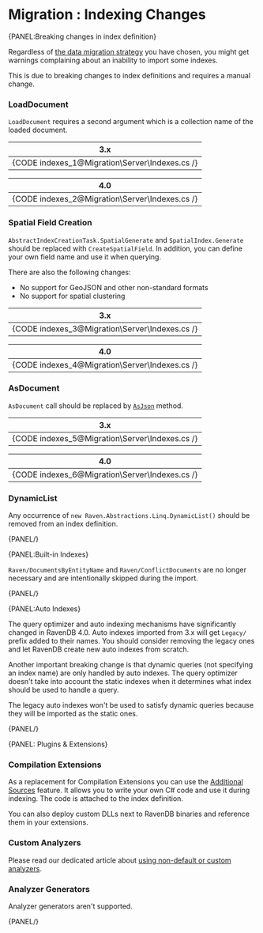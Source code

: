 ﻿# Migration : Indexing Changes

{PANEL:Breaking changes in index definition}

Regardless of [the data migration strategy](../../migration/server/data-migration) you have chosen, you might get warnings complaining about an inability to import some indexes.

This is due to breaking changes to index definitions and requires a manual change.

### LoadDocument

`LoadDocument` requires a second argument which is a collection name of the loaded document.

| 3.x |
|:---:|
| {CODE indexes_1@Migration\Server\Indexes.cs /} |

| 4.0 |
|:---:|
| {CODE indexes_2@Migration\Server\Indexes.cs /} |

### Spatial Field Creation

`AbstractIndexCreationTask.SpatialGenerate` and `SpatialIndex.Generate` should be replaced with `CreateSpatialField`. In addition, you can define your own field name and use it when querying.   

There are also the following changes:

- No support for GeoJSON and other non-standard formats
- No support for spatial clustering

| 3.x |
|:---:|
| {CODE indexes_3@Migration\Server\Indexes.cs /} |

| 4.0 |
|:---:|
| {CODE indexes_4@Migration\Server\Indexes.cs /} |

### AsDocument 

`AsDocument` call should be replaced by [`AsJson`](../../indexes/converting-to-json-and-accessing-metadata#asjson---converting-to-json) method.

| 3.x |
|:---:|
| {CODE indexes_5@Migration\Server\Indexes.cs /} |

| 4.0 |
|:---:|
| {CODE indexes_6@Migration\Server\Indexes.cs /} |

### DynamicList

Any occurrence of `new Raven.Abstractions.Linq.DynamicList()` should be removed from an index definition.

{PANEL/}

{PANEL:Built-in Indexes}

`Raven/DocumentsByEntityName` and `Raven/ConflictDocuments` are no longer necessary and are intentionally skipped during the import.

{PANEL/}

{PANEL:Auto Indexes}

The query optimizer and auto indexing mechanisms have significantly changed in RavenDB 4.0. Auto indexes imported from 3.x will get `Legacy/` prefix added to their names. You should consider removing the legacy ones and let RavenDB create new auto indexes from scratch.

Another important breaking change is that dynamic queries (not specifying an index name) are only handled by auto indexes. The query optimizer doesn't take into account the static indexes when it determines what index should be used to handle a query.

The legacy auto indexes won't be used to satisfy dynamic queries because they will be imported as the static ones.

{PANEL/}


{PANEL: Plugins & Extensions}

### Compilation Extensions

As a replacement for Compilation Extensions you can use the [Additional Sources](../../indexes/extending-indexes) feature. It allows you to write your own C# code and use it during indexing. The code is attached to the index definition.

You can also deploy custom DLLs next to RavenDB binaries and reference them in your extensions.

### Custom Analyzers

Please read our dedicated article about [using non-default or custom analyzers](../../indexes/using-analyzers#using-non-default-analyzer).

### Analyzer Generators

Analyzer generators aren't supported.

{PANEL/}
